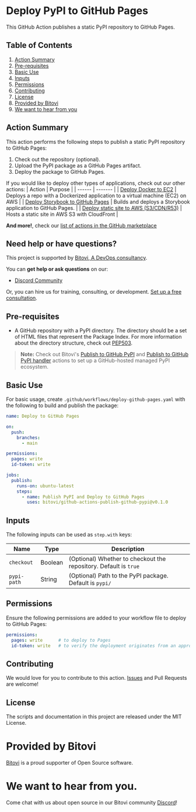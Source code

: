 # Deploy PyPI to GitHub Pages

This GitHub Action publishes a static PyPI repository to GitHub Pages.

## Table of Contents
1. [Action Summary](#action-summary)
2. [Pre-requisites](#pre-requisites)
3. [Basic Use](#basic-use)
4. [Inputs](#inputs)
5. [Permissions](#permissions)
6. [Contributing](#contributing)
7. [License](#license)
8. [Provided by Bitovi](#provided-by-bitovi)
9. [We want to hear from you](#we-want-to-hear-from-you)

## Action Summary

This action performs the following steps to publish a static PyPI repository to GitHub Pages:
1. Check out the repository (optional).
2. Upload the PyPI package as a GitHub Pages artifact.
3. Deploy the package to GitHub Pages.

If you would like to deploy other types of applications, check out our other actions:
| Action | Purpose |
| ------ | ------- |
| [Deploy Docker to EC2](https://github.com/marketplace/actions/deploy-docker-to-aws-ec2) | Deploys a repo with a Dockerized application to a virtual machine (EC2) on AWS |
| [Deploy Storybook to GitHub Pages](https://github.com/marketplace/actions/deploy-storybook-to-github-pages) | Builds and deploys a Storybook application to GitHub Pages. |
| [Deploy static site to AWS (S3/CDN/R53)](https://github.com/marketplace/actions/deploy-static-site-to-aws-s3-cdn-r53) | Hosts a static site in AWS S3 with CloudFront |
<br/>

**And more!**, check our [list of actions in the GitHub marketplace](https://github.com/marketplace?category=&type=actions&verification=&query=bitovi)

## Need help or have questions?

This project is supported by [Bitovi, A DevOps consultancy](https://www.bitovi.com/services/devops-consulting).

You can **get help or ask questions** on our:

- [Discord Community](https://discord.gg/zAHn4JBVcX)

Or, you can hire us for training, consulting, or development. [Set up a free consultation](https://www.bitovi.com/services/devops-consulting).

## Pre-requisites
- A GitHub repository with a PyPI directory.  The directory should be a set of HTML files that represent the Package Index. For more information about the directory structure, check out [PEP503](https://peps.python.org/pep-0503/#specification).

> **Note:** Check out Bitovi's [Publish to GitHub PyPI](https://github.com/bitovi/github-actions-publish-github-pypi) and [Publish to GitHub PyPI handler](https://github.com/bitovi/github-actions-publish-github-pypi-handler) actions to set up a GitHub-hosted managed PyPI ecosystem.

## Basic Use

For basic usage, create `.github/workflows/deploy-github-pages.yaml` with the following to build and publish the package:

```yaml
name: Deploy to GitHub Pages

on:
  push:
    branches:
      - main

permissions:
  pages: write
  id-token: write

jobs:
  publish:
    runs-on: ubuntu-latest
    steps:
      - name: Publish PyPI and Deploy to GitHub Pages
        uses: bitovi/github-actions-publish-github-pypi@v0.1.0
```

## Inputs

The following inputs can be used as `step.with` keys:

| Name        | Type    | Description                                                   |
|-------------|---------|---------------------------------------------------------------|
| `checkout`  | Boolean | (Optional) Whether to checkout the repository. Default is `true` |
| `pypi-path` | String  | (Optional) Path to the PyPI package. Default is `pypi/`       |

## Permissions

Ensure the following permissions are added to your workflow file to deploy to GitHub Pages:
```yaml
permissions:
  pages: write      # to deploy to Pages
  id-token: write   # to verify the deployment originates from an appropriate source
```

## Contributing

We would love for you to contribute to this action. [Issues](https://github.com/bitovi/github-actions-publish-github-pypi/issues/new/choose) and Pull Requests are welcome!

## License

The scripts and documentation in this project are released under the MIT License.

# Provided by Bitovi

[Bitovi](https://www.bitovi.com/) is a proud supporter of Open Source software.

# We want to hear from you.

Come chat with us about open source in our Bitovi community [Discord](https://discord.gg/J7ejFsZnJ4Z)!
